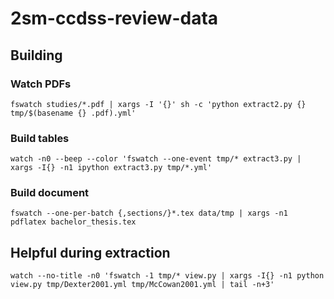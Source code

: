 # 2sm-ccdss-review-data

## Building

### Watch PDFs

    fswatch studies/*.pdf | xargs -I '{}' sh -c 'python extract2.py {} tmp/$(basename {} .pdf).yml'
    
### Build tables

    watch -n0 --beep --color 'fswatch --one-event tmp/* extract3.py | xargs -I{} -n1 ipython extract3.py tmp/*.yml'
    
### Build document

    fswatch --one-per-batch {,sections/}*.tex data/tmp | xargs -n1 pdflatex bachelor_thesis.tex

## Helpful during extraction

    watch --no-title -n0 'fswatch -1 tmp/* view.py | xargs -I{} -n1 python view.py tmp/Dexter2001.yml tmp/McCowan2001.yml | tail -n+3'
